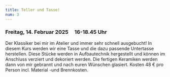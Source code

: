 ```yaml
---
title: Teller und Tasse!
num: 3
---
```


### Freitag, 14. Februar 2025     16-18.45 Uhr

Der Klassiker bei mir im Atelier und immer sehr schnell ausgebucht!
In diesem Kurs werden wir eine Tasse und die dazu passende Untertasse herstellen. Diese Stücke werden in Aufbautechnik hergestellt und können im Anschluss verziert und dekoriert werden. Die fertigen Keramiken werden dann von mir gebrannt und nach euren Wünschen glasiert.
Kosten 48 € pro Person incl. Material -und Brennkosten.